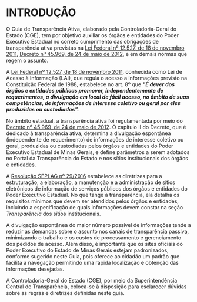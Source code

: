 # INTRODUÇÃO

O Guia de Transparência Ativa, elaborado pela Controladoria-Geral do Estado (CGE), tem por objetivo auxiliar os órgãos e entidades do Poder Executivo Estadual no correto cumprimento das obrigações de transparência ativa previstas na [Lei Federal nº 12.527, de 18 de novembro 2011](http://www.planalto.gov.br/ccivil_03/_ato2011-2014/2011/lei/l12527.htm), [Decreto nº 45.969, de 24 de maio de 2012](https://www.almg.gov.br/legislacao-mineira/texto/DEC/45969/2012/?cons=1), e em demais normas que regem o assunto.

A [Lei Federal nº 12.527, de 18 de novembro 2011](http://www.planalto.gov.br/ccivil_03/_ato2011-2014/2011/lei/l12527.htm), conhecida como Lei de Acesso à Informação (LAI), que regula o acesso a informações previsto na Constituição Federal de 1988, estabelece no art. 8º que ***"É dever dos órgãos e entidades públicas promover, independentemente de requerimentos, a divulgação em local de fácil acesso, no âmbito de suas competências, de informações de interesse coletivo ou geral por eles produzidas ou custodiadas".***

No âmbito estadual, a transparência ativa foi regulamentada por meio do [Decreto nº 45.969, de 24 de maio de 2012](https://www.almg.gov.br/legislacao-mineira/texto/DEC/45969/2012/?cons=1). O capítulo II do Decreto, que é dedicado à transparência ativa, determina a divulgação espontânea (independente de requerimento) de informações de interesse coletivo ou geral, produzidas ou custodiadas pelos órgãos e entidades do Poder Executivo Estadual de Minas Gerais, e define parâmetros a serem adotados no Portal da Transparência do Estado e nos sítios institucionais dos órgãos e entidades.

A [Resolução SEPLAG nº 29/2016](https://www.mg.gov.br/sites/default/files/planejamento/documentos/resolucao_sitios_seplag_29_de_05_07_2016_1.pdf) estabelece as diretrizes para a estruturação, a elaboração, a manutenção e a administração de sítios eletrônicos de informação de serviços públicos dos órgãos e entidades do Poder Executivo Estadual. No que tange à transparência, ela detalha os requisitos mínimos que devem ser atendidos pelos órgãos e entidades, incluindo a especificação de quais informações devem constar na seção *Transparência* dos sítios institucionais.

A divulgação espontânea do maior número possível de informações tende a reduzir as demandas sobre o assunto nos canais de transparência passiva, minimizando o trabalho e os custos de processamento e gerenciamento dos pedidos de acesso. Além disso, é importante que os sites oficiais do Poder Executivo do Estado de Minas Gerais estejam padronizados, conforme sugerido neste Guia, pois oferece ao cidadão um padrão que facilita a navegação permitindo uma rápida localização e obtenção das informações desejadas.

A Controladoria-Geral do Estado (CGE), por meio da Superintendência Central de Transparência, coloca-se à disposição para esclarecer dúvidas sobre as regras e diretrizes definidas neste guia.
